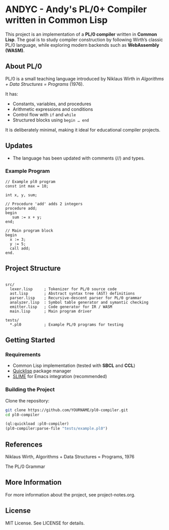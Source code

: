 # ANDYC - Andy's PL/0+ Compiler written in Common Lisp

This project is an implementation of a **PL/0 compiler** written in **Common Lisp**.
The goal is to study compiler construction by following Wirth’s classic PL/0 language, while exploring modern backends such as **WebAssembly (WASM)**.

## About PL/0

PL/0 is a small teaching language introduced by Niklaus Wirth in *Algorithms + Data Structures = Programs* (1976).

It has:
- Constants, variables, and procedures
- Arithmetic expressions and conditions
- Control flow with `if` and `while`
- Structured blocks using `begin … end`

It is deliberately minimal, making it ideal for educational compiler projects.

## Updates

- The language has been updated with comments (//) and types.

### Example Program

```pl0
// Example pl0 program
const int max = 10;

int x, y, sum;

// Procedure 'add' adds 2 integers
procedure add;
begin
   sum := x + y;
end;

// Main program block
begin
  x := 3;
  y := 5;
  call add;
end.
```

## Project Structure

```text

src/
  lexer.lisp     ; Tokenizer for PL/0 source code
  ast.lisp       ; Abstract syntax tree (AST) definitions
  parser.lisp    ; Recursive-descent parser for PL/0 grammar
  analyzer.lisp  : Symbol table generator and symantic checking
  emitter.lisp   ; Code generator for IR / WASM
  main.lisp      ; Main program driver

tests/
  *.pl0          ; Example PL/0 programs for testing
```

## Getting Started

### Requirements
- Common Lisp implementation (tested with **SBCL** and **CCL**)
- [Quicklisp](https://www.quicklisp.org/) package manager
- [SLIME](https://common-lisp.net/project/slime/) for Emacs integration (recommended)

### Building the Project

Clone the repository:

```bash
git clone https://github.com/YOURNAME/pl0-compiler.git
cd pl0-compiler
```
```lisp
(ql:quickload :pl0-compiler)
(pl0-compiler:parse-file "tests/example.pl0")
```

## References

Niklaus Wirth, Algorithms + Data Structures = Programs, 1976

The PL/0 Grammar

## More Information

For more information about the project, see project-notes.org.

## License
MIT License. See LICENSE for details.
